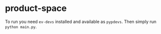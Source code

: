 # product-space
To run you need ``ev-devs`` installed and available as ``pypdevs``.
Then simply run ``python main.py``.